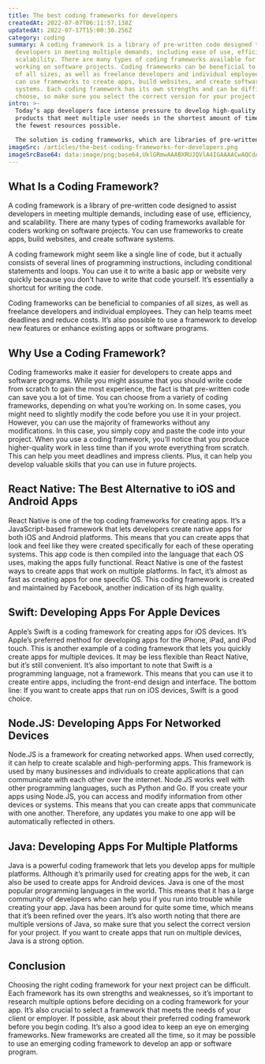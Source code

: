 ```yaml
---
title: The best coding frameworks for developers
createdAt: 2022-07-07T06:11:57.138Z
updatedAt: 2022-07-17T15:00:30.256Z
category: coding
summary: A coding framework is a library of pre-written code designed to assist
  developers in meeting multiple demands, including ease of use, efficiency, and
  scalability. There are many types of coding frameworks available for coders
  working on software projects. Coding frameworks can be beneficial to companies
  of all sizes, as well as freelance developers and individual employees. You
  can use frameworks to create apps, build websites, and create software
  systems. Each coding framework has its own strengths and can be difficult to
  choose, so make sure you select the correct version for your project.
intro: >-
  Today’s app developers face intense pressure to develop high-quality
  products that meet multiple user needs in the shortest amount of time and with
  the fewest resources possible. 

  The solution is coding frameworks, which are libraries of pre-written code designed to assist developers in meeting these demands. These coding frameworks make it easier for coders to build applications that serve a specific function or group of functions, but require a lot of time and effort to create from scratch. There are many coding frameworks available for coders working on software projects. Which framework you choose will depend on what you’re developing, your skill level as a coder, and your long-term goals as an employee or freelancer who develops software for businesses or other professionals. Keep reading for more details about some of the most common coding frameworks.
imageSrc: /articles/the-best-coding-frameworks-for-developers.png
imageSrcBase64: data:image/png;base64,UklGRmwAAABXRUJQVlA4IGAAAACwAQCdASoKAAoAAUAmJaQAAlnDS+mAAP7+kWtNRUjJ9e/5/xCATYiMhbgfI40KVrw3dkPjtK2nCzmRiu7/lU2nA5cHQk5vcGCgRzSo2e7TLZvznbtPwcylLCjJAAAeAAA=
---
```


## What Is a Coding Framework?

A coding framework is a library of pre-written code designed to assist developers in meeting multiple demands, including ease of use, efficiency, and scalability. There are many types of coding frameworks available for coders working on software projects. You can use frameworks to create apps, build websites, and create software systems.

A coding framework might seem like a single line of code, but it actually consists of several lines of programming instructions, including conditional statements and loops. You can use it to write a basic app or website very quickly because you don’t have to write that code yourself. It’s essentially a shortcut for writing the code.

Coding frameworks can be beneficial to companies of all sizes, as well as freelance developers and individual employees. They can help teams meet deadlines and reduce costs. It’s also possible to use a framework to develop new features or enhance existing apps or software programs.

## Why Use a Coding Framework?

Coding frameworks make it easier for developers to create apps and software programs. While you might assume that you should write code from scratch to gain the most experience, the fact is that pre-written code can save you a lot of time.
You can choose from a variety of coding frameworks, depending on what you’re working on.
In some cases, you might need to slightly modify the code before you use it in your project. However, you can use the majority of frameworks without any modifications. In this case, you simply copy and paste the code into your project.
When you use a coding framework, you’ll notice that you produce higher-quality work in less time than if you wrote everything from scratch.
This can help you meet deadlines and impress clients. Plus, it can help you develop valuable skills that you can use in future projects.

## React Native: The Best Alternative to iOS and Android Apps

React Native is one of the top coding frameworks for creating apps. It’s a JavaScript-based framework that lets developers create native apps for both iOS and Android platforms.
This means that you can create apps that look and feel like they were created specifically for each of these operating systems.
This app code is then compiled into the language that each OS uses, making the apps fully functional.
React Native is one of the fastest ways to create apps that work on multiple platforms. In fact, it’s almost as fast as creating apps for one specific OS.
This coding framework is created and maintained by Facebook, another indication of its high quality.

## Swift: Developing Apps For Apple Devices

Apple’s Swift is a coding framework for creating apps for iOS devices. It’s Apple’s preferred method for developing apps for the iPhone, iPad, and iPod touch.
This is another example of a coding framework that lets you quickly create apps for multiple devices. It may be less flexible than React Native, but it’s still convenient.
It’s also important to note that Swift is a programming language, not a framework. This means that you can use it to create entire apps, including the front-end design and interface.
The bottom line: If you want to create apps that run on iOS devices, Swift is a good choice.

## Node.JS: Developing Apps For Networked Devices

Node.JS is a framework for creating networked apps. When used correctly, it can help to create scalable and high-performing apps.
This framework is used by many businesses and individuals to create applications that can communicate with each other over the internet.
Node.JS works well with other programming languages, such as Python and Go.
If you create your apps using Node.JS, you can access and modify information from other devices or systems.
This means that you can create apps that communicate with one another. Therefore, any updates you make to one app will be automatically reflected in others.

## Java: Developing Apps For Multiple Platforms

Java is a powerful coding framework that lets you develop apps for multiple platforms. Although it’s primarily used for creating apps for the web, it can also be used to create apps for Android devices.
Java is one of the most popular programming languages in the world. This means that it has a large community of developers who can help you if you run into trouble while creating your app.
Java has been around for quite some time, which means that it’s been refined over the years.
It’s also worth noting that there are multiple versions of Java, so make sure that you select the correct version for your project.
If you want to create apps that run on multiple devices, Java is a strong option.

## Conclusion

Choosing the right coding framework for your next project can be difficult. Each framework has its own strengths and weaknesses, so it’s important to research multiple options before deciding on a coding framework for your app. It’s also crucial to select a framework that meets the needs of your client or employer. If possible, ask about their preferred coding framework before you begin coding. It’s also a good idea to keep an eye on emerging frameworks. New frameworks are created all the time, so it may be possible to use an emerging coding framework to develop an app or software program.

